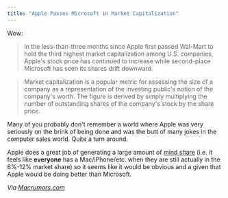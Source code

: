 ```yaml
---
title: "Apple Passes Microsoft in Market Capitalization"
---
```

<p>Wow:</p>
<blockquote><p>In the less-than-three months since Apple first passed Wal-Mart to hold the third highest market capitalization among U.S. companies, Apple's stock price has continued to increase while second-place Microsoft has seen its shares drift downward.</p></blockquote>
<blockquote><p>Market capitalization is a popular metric for assessing the size of a company as a representation of the investing public's notion of the company's worth. The figure is derived by simply multiplying the number of outstanding shares of the company's stock by the share price.</p></blockquote>
<p>Many of you probably don't remember a world where Apple was very seriously on the brink of being done and was the butt of many jokes in the computer sales world.  Quite a turn around.</p>
<p>Apple does a great job of generating a large amount of <a href="https://en.wikipedia.org/wiki/Mind_share">mind share</a> (i.e. it feels like <strong>everyone</strong> has a Mac/iPhone/etc. when they are still actually in the 8%-12% market share) so it seems like it would be obvious and a given that Apple would be doing better than Microsoft.</p>
<p><em>Via <a href="https://www.macrumors.com/2010/05/26/apple-passes-microsoft-to-become-second-largest-u-s-company-by-market-capitalization/">Macrumors.com</a></em></p>
